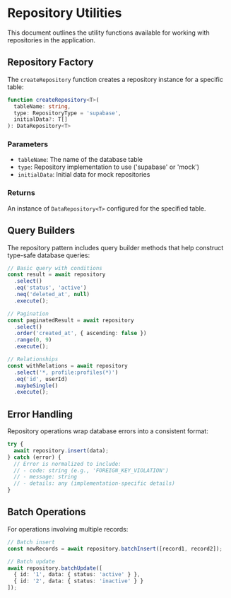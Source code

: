 
# Repository Utilities

This document outlines the utility functions available for working with repositories in the application.

## Repository Factory

The `createRepository` function creates a repository instance for a specific table:

```typescript
function createRepository<T>(
  tableName: string,
  type: RepositoryType = 'supabase',
  initialData?: T[]
): DataRepository<T>
```

### Parameters

- `tableName`: The name of the database table
- `type`: Repository implementation to use ('supabase' or 'mock')
- `initialData`: Initial data for mock repositories

### Returns

An instance of `DataRepository<T>` configured for the specified table.

## Query Builders

The repository pattern includes query builder methods that help construct type-safe database queries:

```typescript
// Basic query with conditions
const result = await repository
  .select()
  .eq('status', 'active')
  .neq('deleted_at', null)
  .execute();

// Pagination
const paginatedResult = await repository
  .select()
  .order('created_at', { ascending: false })
  .range(0, 9)
  .execute();

// Relationships
const withRelations = await repository
  .select('*, profile:profiles(*)')
  .eq('id', userId)
  .maybeSingle()
  .execute();
```

## Error Handling

Repository operations wrap database errors into a consistent format:

```typescript
try {
  await repository.insert(data);
} catch (error) {
  // Error is normalized to include:
  // - code: string (e.g., 'FOREIGN_KEY_VIOLATION')
  // - message: string
  // - details: any (implementation-specific details)
}
```

## Batch Operations

For operations involving multiple records:

```typescript
// Batch insert
const newRecords = await repository.batchInsert([record1, record2]);

// Batch update
await repository.batchUpdate([
  { id: '1', data: { status: 'active' } },
  { id: '2', data: { status: 'inactive' } }
]);
```
